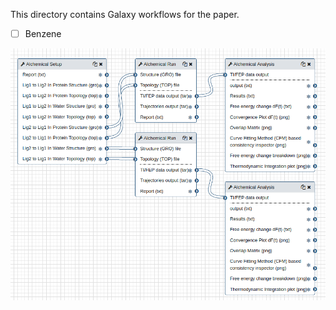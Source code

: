 This directory contains Galaxy workflows for the paper.



- [ ] Benzene




![RBFE workflow](RBFE_workflow.png)
